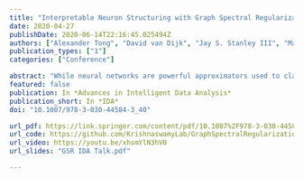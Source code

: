 ```yaml
---
title: "Interpretable Neuron Structuring with Graph Spectral Regularization"
date: 2020-04-27
publishDate: 2020-06-14T22:16:45.025494Z
authors: ["Alexander Tong", "David van Dijk", "Jay S. Stanley III", "Matthew Amodio", "Kristina Yim", "Rebecca Muhle", "James Noonan", "Guy Wolf", "Smita Krishnaswamy"]
publication_types: ["1"]
categories: ["Conference"]

abstract: "While neural networks are powerful approximators used to classify or embed data into lower dimensional spaces, they are often regarded as black boxes with uninterpretable features. Here we propose Graph Spectral Regularization for making hidden layers more interpretable without significantly impacting performance on the primary task. Taking inspiration from spatial organization and localization of neuron activations in biological networks, we use a graph Laplacian penalty to structure the activations within a layer. This penalty encourages activations to be smooth either on a predetermined graph or on a feature-space graph learned from the data via co-activations of a hidden layer of the neural network. We show numerous uses for this additional structure including cluster indication and visualization in biological and image data sets."
featured: false
publication: In *Advances in Intelligent Data Analysis*
publication_short: In *IDA*
doi: "10.1007/978-3-030-44584-3_40"

url_pdf: https://link.springer.com/content/pdf/10.1007%2F978-3-030-44584-3_40.pdf
url_code: https://github.com/KrishnaswamyLab/GraphSpectralRegularization
url_video: https://youtu.be/xhsmYlN3hV0
url_slides: "GSR IDA Talk.pdf"

---
```


